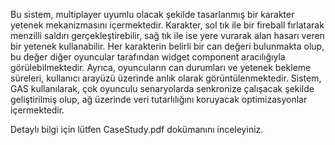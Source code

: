 Bu sistem, multiplayer uyumlu olacak şekilde tasarlanmış bir karakter yetenek mekanizmasını içermektedir. Karakter, sol tık ile bir fireball fırlatarak menzilli saldırı gerçekleştirebilir, sağ tık ile ise yere vurarak alan hasarı veren bir yetenek kullanabilir. Her karakterin belirli bir can değeri bulunmakta olup, bu değer diğer oyuncular tarafından widget component aracılığıyla görülebilmektedir. Ayrıca, oyuncuların can durumları ve yetenek bekleme süreleri, kullanıcı arayüzü üzerinde anlık olarak görüntülenmektedir. Sistem, GAS kullanılarak, çok oyunculu senaryolarda senkronize çalışacak şekilde geliştirilmiş olup, ağ üzerinde veri tutarlılığını koruyacak optimizasyonlar içermektedir.

Detaylı bilgi için lütfen CaseStudy.pdf dokümanını inceleyiniz.
